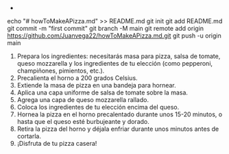 *
echo "# howToMakeAPizza.md" >> README.md
git init
git add README.md
git commit -m "first commit"
git branch -M main
git remote add origin https://github.com/Juanvega22/howToMakeAPizza.md.git
git push -u origin main
1. Prepara los ingredientes: necesitarás masa para pizza, salsa de tomate, queso mozzarella y los ingredientes de tu elección (como pepperoni, champiñones, pimientos, etc.).
2. Precalienta el horno a 200 grados Celsius.
3. Extiende la masa de pizza en una bandeja para hornear.
4. Aplica una capa uniforme de salsa de tomate sobre la masa.
5. Agrega una capa de queso mozzarella rallado.
6. Coloca los ingredientes de tu elección encima del queso.
7. Hornea la pizza en el horno precalentado durante unos 15-20 minutos, o hasta que el queso esté burbujeante y dorado.
8. Retira la pizza del horno y déjala enfriar durante unos minutos antes de cortarla.
9. ¡Disfruta de tu pizza casera!
